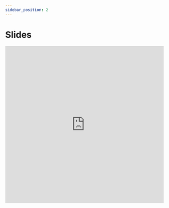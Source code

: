 ```yaml
---
sidebar_position: 2
---
```


# Slides

<iframe src="https://docs.google.com/presentation/d/10yetfLLZUT-eA60Q2wGB4lZ5-Ir3sgMdYzTdG-6keMk/edit?usp=sharing" frameborder="0" width="100%" height="500px"></iframe> 
